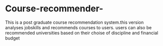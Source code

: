 # Course-recommender-
This is a post graduate course recommendation system.this version analyses jobskills and recommends courses to users.
users can also be recommended universities based on their choise of discipline and financial budget
